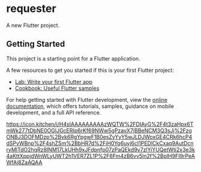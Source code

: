 # requester

A new Flutter project.

## Getting Started

This project is a starting point for a Flutter application.

A few resources to get you started if this is your first Flutter project:

- [Lab: Write your first Flutter app](https://docs.flutter.dev/get-started/codelab)
- [Cookbook: Useful Flutter samples](https://docs.flutter.dev/cookbook)

For help getting started with Flutter development, view the
[online documentation](https://docs.flutter.dev/), which offers tutorials,
samples, guidance on mobile development, and a full API reference.

https://icon.kitchen/i/H4sIAAAAAAAAAzWQTW%2FDIAyG%2F4t3zaHpx6TmWk277tDbNE0OGIJGcERIp6rKf69NWw5gPzavX7jBBeNCM3Q3sJj%2FzgONBJ3DOFMDzp%2Bvk6RgYpgwF1B0esZyYyY5wJLDJWoxGE4CRk6hcP4dSPvWBnp%2F4shZSm%2BbHR7d%2FiH0Yq6uyj6cI1PEDlCkCxaq9AutDcnryMITdO2hgRz8INM17LkUHh9xJFdpnfp07zPaQEkd9v7zlYiYUQetWti2x3e3k4aKttXppjdWnWLyUWT2h1VER7ZL1P%2F6Fm4zB6vv5ln2f%2BplH9FI9rPeAWfAj8ZaAQAA